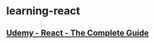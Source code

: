 # learning-react
## [Udemy - React - The Complete Guide](https://www.udemy.com/course/react-the-complete-guide-incl-redux/)
